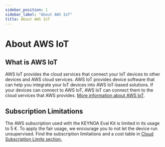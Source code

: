 ```yaml
---
sidebar_position: 1
sidebar_label: "About AWS IoT"
title: About AWS IoT
---
```

# About AWS IoT

## What is AWS IoT
AWS IoT provides the cloud services that connect your IoT devices to other devices and AWS cloud services. AWS IoT provides device software that can help you integrate your IoT devices into AWS IoT-based solutions. If your devices can connect to AWS IoT, AWS IoT can connect them to the cloud services that AWS provides. [More information about AWS IoT](https://docs.aws.amazon.com/iot/latest/developerguide/what-is-aws-iot.html).

## Subscription Limitations

The AWS subscription used with the KEYNOA Eval Kit is limited in its usage to 5 €. To apply the fair usage, we encourage you to not let the device run unsupervised. Find the subscription limitations and a cost table in [Cloud Subscription Limits section.](/Eval%20Kit/subscription%20limits#aws)
